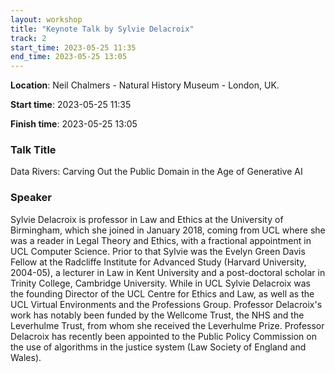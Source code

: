 ```yaml
---
layout: workshop
title: "Keynote Talk by Sylvie Delacroix"
track: 2
start_time: 2023-05-25 11:35
end_time: 2023-05-25 13:05
---
```


**Location**: Neil Chalmers - Natural History Museum - London, UK.

**Start time**: 2023-05-25 11:35

**Finish time**: 2023-05-25 13:05

### Talk Title

Data Rivers: Carving Out the Public Domain in the Age of Generative AI 

### Speaker

Sylvie Delacroix is professor in Law and Ethics at the University of Birmingham, which she joined in January 2018, 
coming from UCL where she was a reader in Legal Theory and Ethics, with a fractional appointment in UCL Computer Science. 
Prior to that Sylvie was the Evelyn Green Davis Fellow at the Radcliffe Institute for Advanced Study (Harvard University, 2004-05), 
a lecturer in Law in Kent University and a post-doctoral scholar in Trinity College, Cambridge University. 
While in UCL Sylvie Delacroix was the founding Director of the UCL Centre for Ethics and Law, as well as the UCL Virtual 
Environments and the Professions Group. Professor Delacroix's work has notably been funded by the Wellcome Trust, 
the NHS and the Leverhulme Trust, from whom she received the Leverhulme Prize. Professor Delacroix has recently been appointed 
to the Public Policy Commission on the use of algorithms in the justice system (Law Society of England and Wales).

